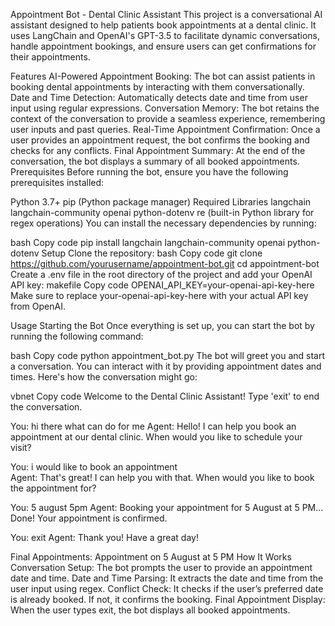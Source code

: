 Appointment Bot - Dental Clinic Assistant
This project is a conversational AI assistant designed to help patients book appointments at a dental clinic. It uses LangChain and OpenAI's GPT-3.5 to facilitate dynamic conversations, handle appointment bookings, and ensure users can get confirmations for their appointments.

Features
AI-Powered Appointment Booking: The bot can assist patients in booking dental appointments by interacting with them conversationally.
Date and Time Detection: Automatically detects date and time from user input using regular expressions.
Conversation Memory: The bot retains the context of the conversation to provide a seamless experience, remembering user inputs and past queries.
Real-Time Appointment Confirmation: Once a user provides an appointment request, the bot confirms the booking and checks for any conflicts.
Final Appointment Summary: At the end of the conversation, the bot displays a summary of all booked appointments.
Prerequisites
Before running the bot, ensure you have the following prerequisites installed:

Python 3.7+
pip (Python package manager)
Required Libraries
langchain
langchain-community
openai
python-dotenv
re (built-in Python library for regex operations)
You can install the necessary dependencies by running:

bash
Copy code
pip install langchain langchain-community openai python-dotenv
Setup
Clone the repository:
bash
Copy code
git clone https://github.com/yourusername/appointment-bot.git
cd appointment-bot
Create a .env file in the root directory of the project and add your OpenAI API key:
makefile
Copy code
OPENAI_API_KEY=your-openai-api-key-here
Make sure to replace your-openai-api-key-here with your actual API key from OpenAI.

Usage
Starting the Bot
Once everything is set up, you can start the bot by running the following command:

bash
Copy code
python appointment_bot.py
The bot will greet you and start a conversation. You can interact with it by providing appointment dates and times. Here's how the conversation might go:

vbnet
Copy code
Welcome to the Dental Clinic Assistant! Type 'exit' to end the conversation.

You: hi there what can do for me
Agent: Hello! I can help you book an appointment at our dental clinic. When would you like to schedule your visit?

You: i would like to book an appointment    
Agent: That's great! I can help you with that. When would you like to book the appointment for?

You: 5 august 5pm
Agent: Booking your appointment for 5 August at 5 PM... Done! Your appointment is confirmed.

You: exit
Agent: Thank you! Have a great day!

Final Appointments:
Appointment on 5 August at 5 PM
How It Works
Conversation Setup: The bot prompts the user to provide an appointment date and time.
Date and Time Parsing: It extracts the date and time from the user input using regex.
Conflict Check: It checks if the user’s preferred date is already booked. If not, it confirms the booking.
Final Appointment Display: When the user types exit, the bot displays all booked appointments.
